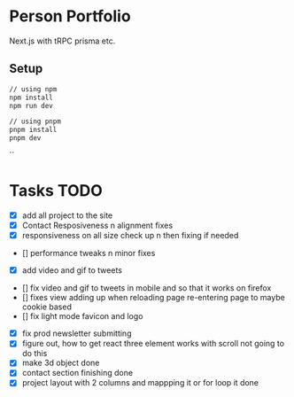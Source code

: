 # Person Portfolio

Next.js with tRPC prisma etc.

## Setup

```bash
// using npm
npm install
npm run dev

// using pnpm
pnpm install
pnpm dev
```

``

# Tasks TODO

- [x] add all project to the site
- [x] Contact Resposiveness n alignment fixes
- [x] responsiveness on all size check up n then fixing if needed
- [] performance tweaks n minor fixes
- [x] add video and gif to tweets
- [] fix video and gif to tweets in mobile and so that it works on firefox
- [] fixes view adding up when reloading page re-entering page to maybe cookie based
- [] fix light mode favicon and logo
- [x] fix prod newsletter submitting
- [x] figure out, how to get react three element works with scroll not going to do this
- [x] make 3d object done
- [x] contact section finishing done
- [x] project layout with 2 columns and mappping it or for loop it done
